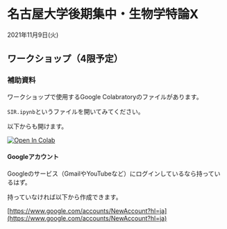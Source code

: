 # 名古屋大学後期集中・生物学特論X

2021年11月9日(火)



## ワークショップ（4限予定）

### 補助資料

ワークショップで使用するGoogle Colabratoryのファイルがあります。

`SIR.ipynb`というファイルを開いてみてください。

以下からも開けます。

[![Open In Colab](https://colab.research.google.com/assets/colab-badge.svg)](https://colab.research.google.com/github/iwanaminami/tokuronX2021/blob/main/SIR.ipynb)


#### Googleアカウント

Googleのサービス（GmailやYouTubeなど）にログインしているなら持っているはず。

持っていなければ以下から作成できます。

[https://www.google.com/accounts/NewAccount?hl=ja](https://www.google.com/accounts/NewAccount?hl=ja)

